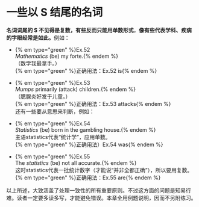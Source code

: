 # 一些以 S 结尾的名词

**名词词尾的 S 不见得是复数，有些反而只能用单数形式**，<b>像有些代表学科、疾病的字眼经常是如此。</b>例如：  

- {% em type="green" %}Ex.52  
<em>Mathematics</em> (be) my forte.{% endem %}  
（数学我最拿手。）  
{% em type="green" %}正确用法：Ex.52 is{% endem %}   

- {% em type="green" %}Ex.53  
<em>Mumps</em> primarily (attack) children.{% endem %}   
（腮腺炎好发于儿童。）  
{% em type="green" %}正确用法：Ex.53 attacks{% endem %}  
还有一些要从意思来判断，例如：   
- {% em type="green" %}Ex.54  
<em>Statistics</em> (be) born in the gambling house.{% endem %}  
主语statistics代表“统计学”，应用单数。  
{% em type="green" %}正确用法）Ex.54 was{% endem %}   

- {% em type="green" %}Ex.55  
The <em>statistics</em> (be) not all accurate.{% endem %}  
这时statistics代表一批统计数字（才能说“并非全都正确”），所以要用复数。  
{% em type="green" %}正确用法：Ex.55 are{% endem %} 


以上所述，大致涵盖了处理一致性的所有重要原则。不过这方面的问题是知易行难。读者一定要多读多写，才能避免错误。本章全用例题说明，因而不另附练习。
